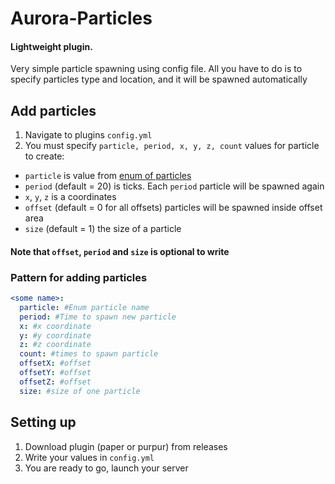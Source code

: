 # Aurora-Particles
#### Lightweight plugin.
Very simple particle spawning using config file. All you have to do is to specify particles type and location, and it will be spawned automatically
## Add particles
1. Navigate to plugins `config.yml`
2. You must specify `particle, period, x, y, z, count` values for particle to create:
* `particle` is value from [enum of particles](https://hub.spigotmc.org/javadocs/spigot/org/bukkit/Particle.html)
* `period` (default = 20) is ticks. Each `period` particle will be spawned again
* `x`, `y`, `z` is a coordinates
* `offset` (default = 0 for all offsets) particles will be spawned inside offset area
* `size` (default = 1) the size of a particle
#### Note that `offset`, `period` and `size` is optional to write
### Pattern for adding particles
```yaml
<some name>:
  particle: #Enum particle name
  period: #Time to spawn new particle
  x: #x coordinate
  y: #y coordinate
  z: #z coordinate
  count: #times to spawn particle
  offsetX: #offset
  offsetY: #offset
  offsetZ: #offset
  size: #size of one particle
```
## Setting up
1. Download plugin (paper or purpur) from releases
2. Write your values in `config.yml`
3. You are ready to go, launch your server